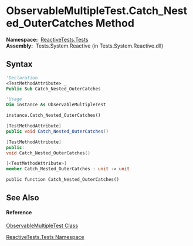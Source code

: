 # ObservableMultipleTest.Catch\_Nested\_OuterCatches Method

**Namespace:**  [ReactiveTests.Tests](ReactiveTests.Tests\ReactiveTests.Tests.md)  
**Assembly:**  Tests.System.Reactive (in Tests.System.Reactive.dll)

## Syntax

```vb
'Declaration
<TestMethodAttribute> _
Public Sub Catch_Nested_OuterCatches
```

```vb
'Usage
Dim instance As ObservableMultipleTest

instance.Catch_Nested_OuterCatches()
```

```csharp
[TestMethodAttribute]
public void Catch_Nested_OuterCatches()
```

```c++
[TestMethodAttribute]
public:
void Catch_Nested_OuterCatches()
```

```fsharp
[<TestMethodAttribute>]
member Catch_Nested_OuterCatches : unit -> unit 
```

```jscript
public function Catch_Nested_OuterCatches()
```

## See Also

#### Reference

[ObservableMultipleTest Class](ObservableMultipleTest\ObservableMultipleTest.md)

[ReactiveTests.Tests Namespace](ReactiveTests.Tests\ReactiveTests.Tests.md)




